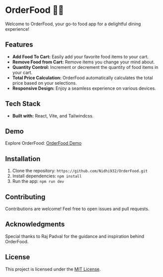 # OrderFood 🍔🚀

Welcome to OrderFood, your go-to food app for a delightful dining experience!

## Features
- **Add Food To Cart:** Easily add your favorite food items to your cart.
- **Remove Food from Cart:** Remove items you change your mind about.
- **Quantity Control:** Increment or decrement the quantity of food items in your cart.
- **Total Price Calculation:** OrderFood automatically calculates the total price based on your selections.
- **Responsive Design:** Enjoy a seamless experience on various devices.

## Tech Stack
- **Built with:** React, Vite, and Tailwindcss.

## Demo
Explore OrderFood: [OrderFood Demo](https://OrderFood-wheat.vercel.app/)

## Installation
1. Clone the repository: `https://github.com/Nidhi932/OrderFood.git`
2. Install dependencies: `npm install`
3. Run the app: `npm run dev`

## Contributing
Contributions are welcome! Feel free to open issues and pull requests.

## Acknowledgments
Special thanks to Raj Padval for the guidance and inspiration behind OrderFood.

## License
This project is licensed under the [MIT License](LICENSE).

